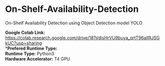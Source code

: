 # On-Shelf-Availability-Detection
On-Shelf Availability Detection using Object Detection model YOLO

**Google Colab Link:** https://colab.research.google.com/drive/181VdlsHrVU9buya_qrtT96allRJSGkUC?usp=sharing
<br/>
***Prefered Runtime Type:**
<br/>
**Runtime Type:** Python3 <br/>
**Hardware Accelerator:** T4 GPU
